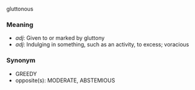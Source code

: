 gluttonous
### Meaning
+ _adj_: Given to or marked by gluttony
+ _adj_: Indulging in something, such as an activity, to excess; voracious

### Synonym

+ GREEDY
+ opposite(s): MODERATE, ABSTEMIOUS


